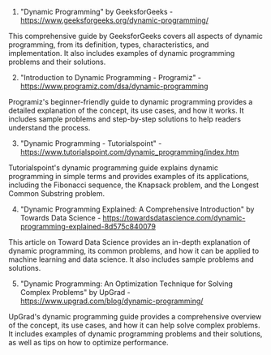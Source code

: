 

1. "Dynamic Programming" by GeeksforGeeks - https://www.geeksforgeeks.org/dynamic-programming/

This comprehensive guide by GeeksforGeeks covers all aspects of dynamic programming, from its definition, types, characteristics, and implementation. It also includes examples of dynamic programming problems and their solutions.

2. "Introduction to Dynamic Programming - Programiz" - https://www.programiz.com/dsa/dynamic-programming

Programiz's beginner-friendly guide to dynamic programming provides a detailed explanation of the concept, its use cases, and how it works. It includes sample problems and step-by-step solutions to help readers understand the process.

3. "Dynamic Programming - Tutorialspoint" - https://www.tutorialspoint.com/dynamic_programming/index.htm

Tutorialspoint's dynamic programming guide explains dynamic programming in simple terms and provides examples of its applications, including the Fibonacci sequence, the Knapsack problem, and the Longest Common Substring problem.

4. "Dynamic Programming Explained: A Comprehensive Introduction" by Towards Data Science - https://towardsdatascience.com/dynamic-programming-explained-8d575c840079

This article on Toward Data Science provides an in-depth explanation of dynamic programming, its common problems, and how it can be applied to machine learning and data science. It also includes sample problems and solutions.

5. "Dynamic Programming: An Optimization Technique for Solving Complex Problems" by UpGrad - https://www.upgrad.com/blog/dynamic-programming/

UpGrad's dynamic programming guide provides a comprehensive overview of the concept, its use cases, and how it can help solve complex problems. It includes examples of dynamic programming problems and their solutions, as well as tips on how to optimize performance.